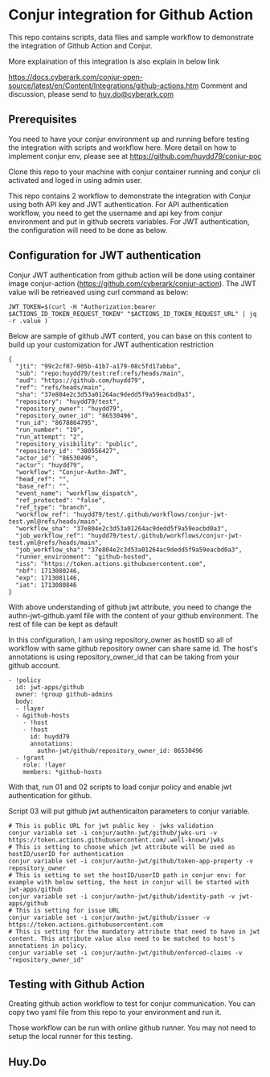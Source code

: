 # Conjur integration for Github Action
This repo contains scripts, data files and sample workflow to demonstrate the integration of Github Action and Conjur. 

More explaination of this integration is also explain in below link

https://docs.cyberark.com/conjur-open-source/latest/en/Content/Integrations/github-actions.htm
Comment and discussion, please send to huy.do@cyberark.com

## Prerequisites
You need to have your conjur environment up and running before testing the integration with scripts and workflow here. More detail on how to implement conjur env, please see at https://github.com/huydd79/conjur-poc

Clone this repo to your machine with conjur container running and conjur cli activated and loged in using admin user.

This repo contains 2 workflow to demonstrate the integration with Conjur using both API key and JWT authentication. For API authentication workflow, you need to get the username and api key from conjur environment and put in github secrets variables. For JWT authentication, the configuration will need to be done as below.

## Configuration for JWT authentication
Conjur JWT authentication from github action will be done using container image conjur-action (https://github.com/cyberark/conjur-action). The JWT value will be retrieaved using curl command as below:

```JWT_TOKEN=$(curl -H "Authorization:bearer $ACTIONS_ID_TOKEN_REQUEST_TOKEN" "$ACTIONS_ID_TOKEN_REQUEST_URL" | jq -r .value )```

Below are sample of github JWT content, you can base on this content to build up your customization for JWT authentication restriction
```
{
  "jti": "99c2cf07-905b-41b7-a179-08c5fd17abba",
  "sub": "repo:huydd79/test:ref:refs/heads/main",
  "aud": "https://github.com/huydd79",
  "ref": "refs/heads/main",
  "sha": "37e804e2c3d53a01264ac9dedd5f9a59eacbd0a3",
  "repository": "huydd79/test",
  "repository_owner": "huydd79",
  "repository_owner_id": "86530496",
  "run_id": "8678864795",
  "run_number": "19",
  "run_attempt": "2",
  "repository_visibility": "public",
  "repository_id": "380556427",
  "actor_id": "86530496",
  "actor": "huydd79",
  "workflow": "Conjur-Authn-JWT",
  "head_ref": "",
  "base_ref": "",
  "event_name": "workflow_dispatch",
  "ref_protected": "false",
  "ref_type": "branch",
  "workflow_ref": "huydd79/test/.github/workflows/conjur-jwt-test.yml@refs/heads/main",
  "workflow_sha": "37e804e2c3d53a01264ac9dedd5f9a59eacbd0a3",
  "job_workflow_ref": "huydd79/test/.github/workflows/conjur-jwt-test.yml@refs/heads/main",
  "job_workflow_sha": "37e804e2c3d53a01264ac9dedd5f9a59eacbd0a3",
  "runner_environment": "github-hosted",
  "iss": "https://token.actions.githubusercontent.com",
  "nbf": 1713080246,
  "exp": 1713081146,
  "iat": 1713080846
}
```
With above understanding of github jwt attribute, you need to change the authn-jwt-github.yaml file with the content of your github environment. The rest of file can be kept as default

In this configuration, I am using repository_owner as hostID so all of workflow with same github repository owner can share same id. The host's annotations is using repository_owner_id that can be taking from your github account.
```
- !policy
  id: jwt-apps/github
  owner: !group github-admins
  body:
  - !layer
  - &github-hosts
    - !host
    - !host
      id: huydd79
      annotations:
        authn-jwt/github/repository_owner_id: 86530496
  - !grant
    role: !layer
    members: *github-hosts
```
With that, run 01 and 02 scripts to load conjur policy and enable jwt authentication for github.

Script 03 will put github jwt authenticaiton parameters to conjur variable. 

```
# This is public URL for jwt public key - jwks validation
conjur variable set -i conjur/authn-jwt/github/jwks-uri -v https://token.actions.githubusercontent.com/.well-known/jwks
# This is setting to choose which jwt attribute will be used as hostID/userID for authentication
conjur variable set -i conjur/authn-jwt/github/token-app-property -v repository_owner
# This is setting to set the hostID/userID path in conjur env: for example with below setting, the host in conjur will be started with jwt-apps/github
conjur variable set -i conjur/authn-jwt/github/identity-path -v jwt-apps/github
# This is setting for issue URL
conjur variable set -i conjur/authn-jwt/github/issuer -v https://token.actions.githubusercontent.com
# This is setting for the mandatory attribute that need to have in jwt content. This attribute value also need to be matched to host's annotations in policy.
conjur variable set -i conjur/authn-jwt/github/enforced-claims -v "repository_owner_id"
```
## Testing with Github Action
Creating github action workflow to test for conjur communication. You can copy two yaml file from this repo to your environment and run it.

Those workflow can be run with online github runner. You may not need to setup the local runner for this testing.

## Huy.Do




